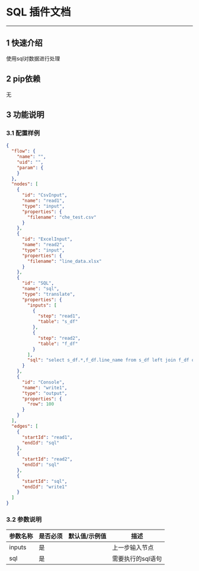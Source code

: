 # SQL 插件文档

___

## 1 快速介绍

使用sql对数据进行处理

## 2 pip依赖

无

## 3 功能说明

### 3.1 配置样例

```json
{
  "flow": {
    "name": "",
    "uid": "",
    "param": {
    }
  },
  "nodes": [
    {
      "id": "CsvInput",
      "name": "read1",
      "type": "input",
      "properties": {
        "filename": "che_test.csv"
      }
    },
    {
      "id": "ExcelInput",
      "name": "read2",
      "type": "input",
      "properties": {
        "filename": "line_data.xlsx"
      }
    },
    {
      "id": "SQL",
      "name": "sql",
      "type": "translate",
      "properties": {
        "inputs": [
          {
            "step": "read1",
            "table": "s_df"
          },
          {
            "step": "read2",
            "table": "f_df"
          }
        ],
        "sql": "select s_df.*,f_df.line_name from s_df left join f_df on   f_df.line_code =  s_df.line_code ;"
      }
    },
    {
      "id": "Console",
      "name": "write1",
      "type": "output",
      "properties": {
        "row": 100
      }
    }
  ],
  "edges": [
    {
      "startId": "read1",
      "endId": "sql"
    },
    {
      "startId": "read2",
      "endId": "sql"
    },
    {
      "startId": "sql",
      "endId": "write1"
    }
  ]
}
```

### 3.2 参数说明

| 参数名称 | 是否必须 | 默认值/示例值 | 描述         | 
|------|------|----|------------|
| inputs  | 是    |  | 上一步输入节点    |
| sql  | 是    |  | 需要执行的sql语句 |




